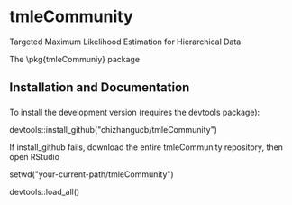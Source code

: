 # tmleCommunity
Targeted Maximum Likelihood Estimation for Hierarchical Data

The \pkg{tmleCommuniy} package

## Installation and Documentation

###
To install the development version (requires the devtools package):

devtools::install_github("chizhangucb/tmleCommunity")

If install_github fails, download the entire tmleCommunity repository, then open RStudio

setwd("your-current-path/tmleCommunity")

devtools::load_all()
